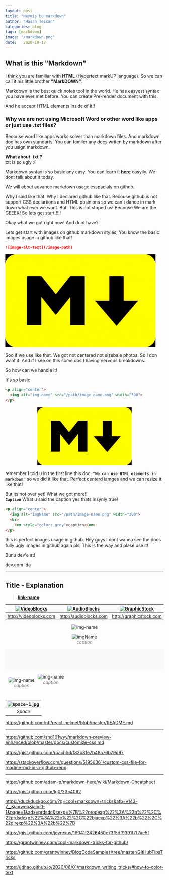 ```yaml
---
layout: post
title: "Neymiş bu markdown"
author: "Hasan Tezcan"
categories: blog
tags: [markdown]
image: "/markdown.png"
date:   2020-10-17
---
```


## What is this "Markdown"

I think you are familiar with **HTML** (Hypertext markUP language). So we can call it his little brother **"MarkDOWN"**.

Markdown is the best quick notes tool in the world. He has easyest syntax you have ever met before. You can create Pre-render document with this. 

And he accept HTML elements inside of it!!

### Why we are not using Microsoft Word or other word like apps or just use .txt files?

Becouse word like apps works solver than markdown files. And markdown doc has own standarts. You can familer any docs writen by markdown after you usign markdown. 


**What about .txt ?**  
txt is so ugly :(

Markdown syntax is so basic any easy. You can learn it [**here**](https://link) easyily. We dont talk about it today. 

We will about advance markdown usage esspacialy on github.

Why I said like that. Why I declared github like that. Becouse github is not support CSS declartions and HTML posinions so we can't dance in mark down what ever we want. But! This is not stoped us! Becouse We are the GEEEK! So lets get start.!!!!

Okay what we got right now! And dont have?

Lets get start with images on github markdown styles,
You know the basic images usage in github like that!

```markdown
![image-alt-text](/image-path)
```

![image-alt-text](../assets/posts/markdown/giphy.gif)


Soo if we use like that. We got not centered not sizebale photos. So I don want it. And if I see on this some doc I having nervous breakdowns.

So how can we handle it!

It's so basic 

```html
<p align="center">
  <img alt="img-name" src="/path/image-name.png" width="300">
</p>
```
<p align="center">
  <img alt="img-name" src="../assets/posts/markdown/giphy.gif" width="300">
</p>

remember I told u in the first line this doc. **`"We can use HTML elements in markdown"`** so we did it like that. Perfect centerd iamges and we can resize it like that! 

But its not over yet! What we got more!!  
**`Caption`** What u said the caption yes thats insynly true!

```html
<p align="center">
  <img alt="imgName" src="/path/image-name.png" width="300">
  <br>
	<em style="color: grey">caption</em>
</p>
```

this is perfect images usage in github.
Hey guys I dont wanna see the docs fully ugly images in github again pls! This is the way and plase use it! 


Bunu dev'e at! 


dev.com 'da



----




<!-- basic title -->
## Title - Explanation
> [**link-name**](link)



<!-- side by side photo -->
<!-- https://gist.github.com/grocky/5d75af69b4f4c10304bf -->

| [![VideoBlocks](https://d1ow200m9i3wyh.cloudfront.net/img/assets/videoblocks/images/logo.png)](http://videoblocks.com)  | [![AudioBlocks](https://dtyn3c8zjrx01.cloudfront.net/img/assets/audioblocks/images/logo.png)](http://audioblocks.com) | [![GraphicStock](http://www.graphicstock.com/images/logo.jpg)](http://graphicstock.com) |
|:---:|:---:|:---:|
| http://videoblocks.com | http://audioblocks.com | http://graphicstock.com |

<!-- basic centered image -->
<p align="center">
  <img alt="img-name" src="/path/image-name.png" width="300">
</p>

<!-- basic centered image with caption -->
<p align="center">
  <img alt="imgName" src="/path/image-name.png" width="300">
  <br>
	<em style="color: grey">caption</em>
</p>


<!-- callout big -->
<div style="background-color: #f9f9fa; padding: 25px;">

</div>

<!-- callout mini -->
<div style="background-color: #f9f9fa; padding: 10px 25px 5px 25px;">

</div>


<!-- two image near to near -->

<div style="display: flex">
  <p align="center" style="padding: 10px">
    <img alt="img-name" src="/path/image-name.png" width="300">
    <br>
    <em style="color: grey">caption</em>
  </p>

  <p align="center">
    <img alt="img-name" src="/path/image-name.png" width="300">
    <br>
    <em style="color: grey">caption</em>
  </p>
</div>


<!-- image and caption with tables -->

<!-- https://stackoverflow.com/questions/19331362/using-an-image-caption-in-markdown-jekyll/60345387#60345387 -->

| ![space-1.jpg](http://www.storywarren.com/wp-content/uploads/2016/09/space-1.jpg) |
|:--:|
| *Space* |


https://github.com/nfl/react-helmet/blob/master/README.md



---


https://github.com/shd101wyy/markdown-preview-enhanced/blob/master/docs/customize-css.md


https://gist.github.com/roachhd/f83b31e7b48a76b79d97

https://stackoverflow.com/questions/51956361/custom-css-file-for-readme-md-in-a-github-repo

---

https://github.com/adam-p/markdown-here/wiki/Markdown-Cheatsheet


https://gist.github.com/lg0/2354062

https://duckduckgo.com/?q=cool+markdown+tricks&atb=v143-7__&ia=web&iai=r1-1&page=1&adx=prdsdc&sexp=%7B%22prodexp%22%3A%22b%22%2C%22prdsdexp%22%3A%22c%22%2C%22biaexp%22%3A%22b%22%2C%22direxp%22%3A%22b%22%7D

https://gist.github.com/joyrexus/16041f2426450e73f5df9391f7f7ae5f

https://grantwinney.com/cool-markdown-tricks-for-github/

https://github.com/grantwinney/BlogCodeSamples/tree/master/GitHubTipsTricks

https://jdhao.github.io/2020/06/01/markdown_writing_tricks/#how-to-color-text